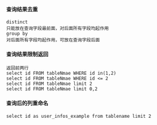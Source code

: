 #### 查询结果去重

```
distinct 
只能放在查询字段最前面，对后面所有字段均起作用
group by
对后面所有字段均起作用，可放在查询字段后面
```
#### 查询结果限制返回

```
返回前两行
select id FROM tableNmae WHERE id in(1,2)
select id FROM tableNmae WHERE id <= 2 
select id FROM tableNmae limit 2 
select id FROM tableNmae limit 0,2 
```
#### 查询后的列重命名

```
select id as user_infos_example from tablename limit 2
```

